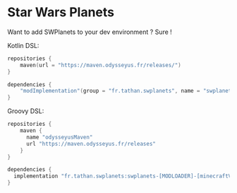 # Star Wars Planets

Want to add SWPlanets to your dev environment ? Sure !

Kotlin DSL:
```kotlin
repositories {
    maven(url = "https://maven.odysseyus.fr/releases/")
}

dependencies {
    "modImplementation"(group = "fr.tathan.swplanets", name = "swplanets-[MODLOADER]-[minecraftVersion]", version = [version])
}
```

Groovy DSL:
```groovy
repositories {
    maven {
      name "odysseyusMaven"
      url "https://maven.odysseyus.fr/releases"
    }
}

dependencies {
  implementation "fr.tathan.swplanets:swplanets-[MODLOADER]-[minecraftVersion]:[version]"
}
```
